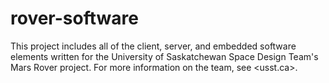 # rover-software
This project includes all of the client, server, and embedded software elements written for the University of Saskatchewan Space Design Team's Mars Rover project. For more information on the team, see <usst.ca>.
